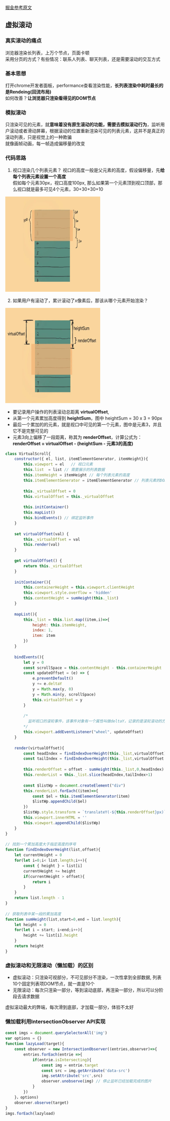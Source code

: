 [掘金参考原文](https://juejin.cn/post/6844904183582162957)
## 虚拟滚动
### 真实滚动的痛点
浏览器渲染长列表，上万个节点，页面卡顿  
采用分页的方式？有些情况：联系人列表、聊天列表，还是需要滚动的交互方式  
### 基本思想
打开chrome开发者面板，performance查看渲染性能，**长列表渲染中耗时最长的是Rendeing(回流布局)**  
如何改善？**让浏览器只渲染看得见的DOM节点**
### 模拟滚动
只渲染可见的元素，就**意味着没有原生滚动的功能，需要去模拟滚动行为**，监听用户滚动或者滑动屏幕，根据滚动的位置重新渲染可见的列表元素，这并不是真正的滚动列表，只是视觉上的一种欺骗  
就像画帧动画，每一帧造成偏移量的改变
### 代码思路
1. 视口渲染几个列表元素？
视口的高度一般是父元素的高度，假设偏移量，先**给每个列表元素设置一个高度**  
假如每个元素30px，视口高度100px, 那么如果第一个元素顶到视口顶部，那么视口就是最多可见4个元素，30+30+30+10
<img src="./imgs/scroll1.jpg" width="300" height="300">

2. 如果用户有滚动了，累计滚动了x像素后，那该从哪个元素开始渲染？
<img src="./imgs/scroll2.jpg" width="300" height="300">

* 要记录用户操作的列表滚动总距离 **virtualOffset**,
* 从第一个元素累加高度得到 **heightSum**，图中 heightSum = 30 x 3 = 90px
* 最后一个累加的的元素，就是视口中可见的第一个元素，图中是元素3，并且它不是完整可见的
* 元素3向上偏移了一段距离，称其为 **renderOffset**，计算公式为：**renderOffset = virtualOffset - (heightSum - 元素3的高度)**

````js
class VirtualScroll{
    constructor({ el, list, itemElementGenerator, itemHeight}){
        this.viewport = el   // 视口元素
        this.list  = list // 需要展示的列表数据
        this.itemHeight = itemHeight // 每个列表元素的高度
        this.itemElementGenerator = itemElementGenerator // 列表元素的DOM生成器
        
        this._virtualOffset = 0
        this.virtualOffset = this._virtualOffset

        this.initContainer()
        this.mapList()
        this.bindEvents() // 绑定监听事件
    }

    set virtualOffset(val) {
        this._virtualOffset = val
        this.render(val)
    }
    
    get virtualOffset() {
        return this._virtualOffset
    }

    initContainer(){
        this.containerHeight = this.viewport.clientHeight
        this.viewport.style.overflow = 'hidden'
        this.contentHeight = sumHeight(this._list)
    }

    mapList(){
        this._list = this.list.map((item,i)=>{
            height: this.itemHeight,
            index: 1,
            item: item
        })
    }

    bindEvents(){
        let y = 0
        const scrollSpace = this.contentHeight - this.containerHeight
        const updateOffset = (e) => {
            e.preventDefault()
            y += e.deltaY
            y = Math.max(y, 0)
            y = Math.min(y, scrollSpace)
            this.virtualOffset = y
        }

        /* 
          监听视口的滚轮事件，该事件对象有一个属性叫做deltaY，记录的是滚轮滚动的方向以及滚动量
        */
        this.viewport.addEventListener("wheel", updateOffset)
    }

    render(virtualOffset){
        const headIndex = findIndexOverHeight(this._list,virtualOffset)
        const tailIndex = findIndexOverHeight(this._list,virtualOffset + this.containerHeight)

        this.renderOffset = offset - sumHeight(this._list,0,headIndex)
        this.renderList = this._list.slice(headIndex,tailIndex+1)

        const $listWp = document.createElement("div")
        this.renderList.forEach((item)=>{
            const $el = this.itemElementGenerator(item)
            $listWp.appendChild($el)
        })
        $listWp.style.transform = `translateY(-${this.renderOffset}px)`
        this.viewport.innerHTML = ''
        this.viewport.appendChild($listWp)
    }
}

// 找到一个累加高度大于指定高度的序号
function findIndexOverHeight(list,offset){
    let currentHeight = 0
    for(let i=0;i< list.length;i++){
        const { height } = list[i]
        currentHeight += height
        if(currentHeight > offset){
            return i
        }
    }
    return list.length - 1
}

// 获取列表中某一段的累加高度
function sumHeight(list,start=0,end = list.length){
    let height = 0
    for(let i = start; i<end;i++){
        height += list[i].height
    }
    return height
}
````
### 虚拟滚动和无限滚动（懒加载）的区别
* 虚拟滚动：只渲染可视部分，不可见部分不渲染，一次性拿到全部数据, 列表10个固定列表项DOM节点，就一直是10个
* 无限滚动：每次只渲染一部分，等到滚动底部，再渲染一部分，所以可以分阶段去请求数据

虚拟滚动最大的弊端，每次滑到底部，才加载一部分，体验不太好

### 懒加载利用IntersectionObserver API实现
````js
const imgs = document.querySelectorAll('img')
var options = {}
function lazyLoad(target){
    const observer = new IntersectionObserver((entries,observer)=>{
        entries.forEach(entrie =>{
            if(entrie.isIntersecting){
                const img = entrie.target
                const src = img.getArribute('data-src')
                img.setAttribute('src',src)
                observer.unobserve(img) // 停止监听已经加载完成的图片
            }
        })
    }，options)
    observer.observe(target)
}
imgs.forEach(lazyload)
````
